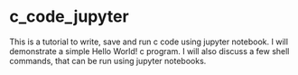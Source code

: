 # c_code_jupyter
This is a tutorial to write, save and run c code using jupyter notebook. I will demonstrate a simple Hello World! c program. I will also discuss a few shell commands, that can be run using jupyter notebooks.
